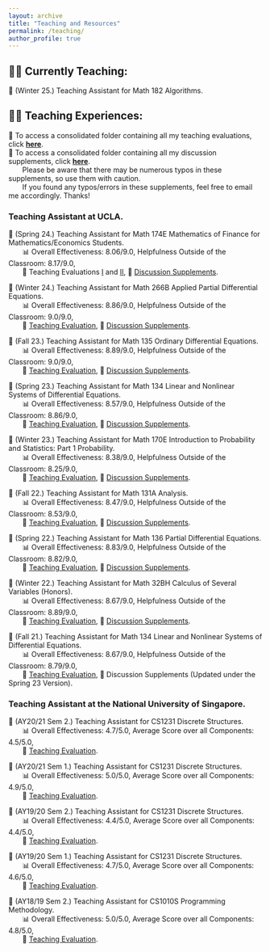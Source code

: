 ```yaml
---
layout: archive
title: "Teaching and Resources"
permalink: /teaching/
author_profile: true
---
```


## 👨‍🏫 **Currently Teaching:**

📖 (Winter 25.) Teaching Assistant for Math 182 Algorithms.

## 🧑‍💻 **Teaching Experiences:** 

📄 To access a consolidated folder containing all my teaching evaluations, click [**here**](https://github.com/HK-Tan/hk-tan.github.io/tree/main/files/Teaching_Evaluations). <br>
📔 To access a consolidated folder containing all my discussion supplements, click [**here**](https://github.com/HK-Tan/hk-tan.github.io/tree/main/files/Discussion_Supplements). <br> 
&nbsp;&nbsp;&nbsp;&nbsp;&nbsp;&nbsp; Please be aware that there may be numerous typos in these supplements, so use them with caution. <br>
&nbsp;&nbsp;&nbsp;&nbsp;&nbsp;&nbsp; If you found any typos/errors in these supplements, feel free to email me accordingly. Thanks! 


### Teaching Assistant at UCLA.

📖 (Spring 24.) Teaching Assistant for Math 174E Mathematics of Finance for Mathematics/Economics Students. <br>
&nbsp;&nbsp;&nbsp;&nbsp;&nbsp;&nbsp; 📊 Overall Effectiveness: 8.06/9.0, Helpfulness Outside of the Classroom: 8.17/9.0,  <br>
&nbsp;&nbsp;&nbsp;&nbsp;&nbsp;&nbsp; 📄 Teaching Evaluations [I](https://github.com/HK-Tan/hk-tan.github.io/blob/main/files/Teaching_Evaluations/TAN_H._-_24S_MATH_174E_DIS_1A.pdf) and [II](https://github.com/HK-Tan/hk-tan.github.io/blob/main/files/Teaching_Evaluations/TAN_H._-_24S_MATH_174E_DIS_1B.pdf), 📔 [Discussion Supplements](https://github.com/HK-Tan/hk-tan.github.io/blob/main/files/Discussion_Supplements/Math_174E_Discussion_Supplements.pdf). <br>

📖 (Winter 24.) Teaching Assistant for Math 266B Applied Partial Differential Equations. <br>
&nbsp;&nbsp;&nbsp;&nbsp;&nbsp;&nbsp; 📊 Overall Effectiveness: 8.86/9.0, Helpfulness Outside of the Classroom: 9.0/9.0,  <br>
&nbsp;&nbsp;&nbsp;&nbsp;&nbsp;&nbsp; 📄 [Teaching Evaluation](https://github.com/HK-Tan/hk-tan.github.io/blob/main/files/Teaching_Evaluations/TAN_H._-_24W_MATH_266B_DIS_1A.pdf), 📔 [Discussion Supplements](https://github.com/HK-Tan/hk-tan.github.io/blob/main/files/Discussion_Supplements/Math_266B_Discussion_Supplements.pdf). <br>

📖 (Fall 23.) Teaching Assistant for Math 135 Ordinary Differential Equations. <br>
&nbsp;&nbsp;&nbsp;&nbsp;&nbsp;&nbsp; 📊 Overall Effectiveness: 8.89/9.0, Helpfulness Outside of the Classroom: 9.0/9.0,  <br>
&nbsp;&nbsp;&nbsp;&nbsp;&nbsp;&nbsp; 📄 [Teaching Evaluation](https://github.com/HK-Tan/hk-tan.github.io/blob/main/files/Teaching_Evaluations/TAN_H._-_23F_MATH_135_DIS_3A.pdf), 📔 [Discussion Supplements](https://github.com/HK-Tan/hk-tan.github.io/blob/main/files/Discussion_Supplements/Math_135_Discussion_Supplements.pdf). <br>

📖 (Spring 23.) Teaching Assistant for Math 134 Linear and Nonlinear Systems of Differential Equations. <br>
&nbsp;&nbsp;&nbsp;&nbsp;&nbsp;&nbsp; 📊 Overall Effectiveness: 8.57/9.0, Helpfulness Outside of the Classroom: 8.86/9.0, <br>
&nbsp;&nbsp;&nbsp;&nbsp;&nbsp;&nbsp; 📄 [Teaching Evaluation](https://github.com/HK-Tan/hk-tan.github.io/blob/main/files/Teaching_Evaluations/TAN_H._-_23S_MATH_134_DIS_1A.pdf), 📔 [Discussion Supplements](https://github.com/HK-Tan/hk-tan.github.io/blob/main/files/Discussion_Supplements/Math_134_Discussion_Supplements.pdf). <br>

📖 (Winter 23.) Teaching Assistant for Math 170E Introduction to Probability and Statistics: Part 1 Probability. <br>
&nbsp;&nbsp;&nbsp;&nbsp;&nbsp;&nbsp; 📊 Overall Effectiveness: 8.38/9.0, Helpfulness Outside of the Classroom: 8.25/9.0, <br>
&nbsp;&nbsp;&nbsp;&nbsp;&nbsp;&nbsp; 📄 [Teaching Evaluation](https://github.com/HK-Tan/hk-tan.github.io/blob/main/files/Teaching_Evaluations/TAN_H._-_23W_MATH_170E_DIS_2A.pdf), 📔 [Discussion Supplements](https://github.com/HK-Tan/hk-tan.github.io/blob/main/files/Discussion_Supplements/Math_170E_Discussion_Supplements.pdf). <br>

📖 (Fall 22.) Teaching Assistant for Math 131A Analysis. <br>
&nbsp;&nbsp;&nbsp;&nbsp;&nbsp;&nbsp; 📊 Overall Effectiveness: 8.47/9.0, Helpfulness Outside of the Classroom: 8.53/9.0, <br>
&nbsp;&nbsp;&nbsp;&nbsp;&nbsp;&nbsp; 📄 [Teaching Evaluation](https://github.com/HK-Tan/hk-tan.github.io/blob/main/files/Teaching_Evaluations/TAN_H._-_222_MATH_131A_DIS_3A.pdf), 📔 [Discussion Supplements](https://github.com/HK-Tan/hk-tan.github.io/blob/main/files/Discussion_Supplements/Math_131A_Discussion_Supplements.pdf). <br>

📖 (Spring 22.) Teaching Assistant for Math 136 Partial Differential Equations. <br>
&nbsp;&nbsp;&nbsp;&nbsp;&nbsp;&nbsp; 📊 Overall Effectiveness: 8.83/9.0, Helpfulness Outside of the Classroom: 8.82/9.0, <br>
&nbsp;&nbsp;&nbsp;&nbsp;&nbsp;&nbsp; 📄 [Teaching Evaluation](https://github.com/HK-Tan/hk-tan.github.io/blob/main/files/Teaching_Evaluations/TAN_H._-_22S_MATH_136_DIS_1A.pdf), 📔 [Discussion Supplements](https://github.com/HK-Tan/hk-tan.github.io/blob/main/files/Discussion_Supplements/Math_136_Discussion_Supplements.pdf). <br>

📖 (Winter 22.) Teaching Assistant for Math 32BH Calculus of Several Variables (Honors). <br>
&nbsp;&nbsp;&nbsp;&nbsp;&nbsp;&nbsp; 📊 Overall Effectiveness: 8.67/9.0, Helpfulness Outside of the Classroom: 8.89/9.0, <br>
&nbsp;&nbsp;&nbsp;&nbsp;&nbsp;&nbsp; 📄 [Teaching Evaluation](https://github.com/HK-Tan/hk-tan.github.io/blob/main/files/Teaching_Evaluations/TAN_H._-_22W_MATH_32BH_DIS_1A.pdf), 📔 [Discussion Supplements](https://github.com/HK-Tan/hk-tan.github.io/blob/main/files/Discussion_Supplements/Math_32BH_Discussion_Supplements.pdf). <br>

📖 (Fall 21.) Teaching Assistant for Math 134 Linear and Nonlinear Systems of Differential Equations. <br>
&nbsp;&nbsp;&nbsp;&nbsp;&nbsp;&nbsp; 📊 Overall Effectiveness: 8.67/9.0, Helpfulness Outside of the Classroom: 8.79/9.0, <br>
&nbsp;&nbsp;&nbsp;&nbsp;&nbsp;&nbsp; 📄 [Teaching Evaluation](https://github.com/HK-Tan/hk-tan.github.io/blob/main/files/Teaching_Evaluations/TAN_H._-_21F_MATH_134_DIS_1A.pdf), 📔 Discussion Supplements (Updated under the Spring 23 Version).

### Teaching Assistant at the National University of Singapore.

📖 (AY20/21 Sem 2.) Teaching Assistant for CS1231 Discrete Structures. <br>
&nbsp;&nbsp;&nbsp;&nbsp;&nbsp;&nbsp; 📊 Overall Effectiveness: 4.7/5.0, Average Score over all Components: 4.5/5.0, <br>
&nbsp;&nbsp;&nbsp;&nbsp;&nbsp;&nbsp; 📄 [Teaching Evaluation](https://github.com/HK-Tan/hk-tan.github.io/blob/main/files/Teaching_Evaluations/1231_2021_S2.pdf). <br>

📖 (AY20/21 Sem 1.) Teaching Assistant for CS1231 Discrete Structures. <br>
&nbsp;&nbsp;&nbsp;&nbsp;&nbsp;&nbsp; 📊 Overall Effectiveness: 5.0/5.0, Average Score over all Components: 4.9/5.0, <br>
&nbsp;&nbsp;&nbsp;&nbsp;&nbsp;&nbsp; 📄 [Teaching Evaluation](https://github.com/HK-Tan/hk-tan.github.io/blob/main/files/Teaching_Evaluations/1231_2021_S1.pdf). <br>

📖 (AY19/20 Sem 2.) Teaching Assistant for CS1231 Discrete Structures. <br>
&nbsp;&nbsp;&nbsp;&nbsp;&nbsp;&nbsp; 📊 Overall Effectiveness: 4.4/5.0, Average Score over all Components: 4.4/5.0, <br>
&nbsp;&nbsp;&nbsp;&nbsp;&nbsp;&nbsp; 📄 [Teaching Evaluation](https://github.com/HK-Tan/hk-tan.github.io/blob/main/files/Teaching_Evaluations/1231_1920_S2.pdf). <br>

📖 (AY19/20 Sem 1.) Teaching Assistant for CS1231 Discrete Structures. <br>
&nbsp;&nbsp;&nbsp;&nbsp;&nbsp;&nbsp; 📊 Overall Effectiveness: 4.7/5.0, Average Score over all Components: 4.6/5.0, <br>
&nbsp;&nbsp;&nbsp;&nbsp;&nbsp;&nbsp; 📄 [Teaching Evaluation](https://github.com/HK-Tan/hk-tan.github.io/blob/main/files/Teaching_Evaluations/1231_1920_S1.pdf). <br>

📖 (AY18/19 Sem 2.) Teaching Assistant for CS1010S Programming Methodology. <br>
&nbsp;&nbsp;&nbsp;&nbsp;&nbsp;&nbsp; 📊 Overall Effectiveness: 5.0/5.0, Average Score over all Components: 4.8/5.0, <br>
&nbsp;&nbsp;&nbsp;&nbsp;&nbsp;&nbsp; 📄 [Teaching Evaluation](https://github.com/HK-Tan/hk-tan.github.io/blob/main/files/Teaching_Evaluations/1010S_1819_S2.pdf). <br>

